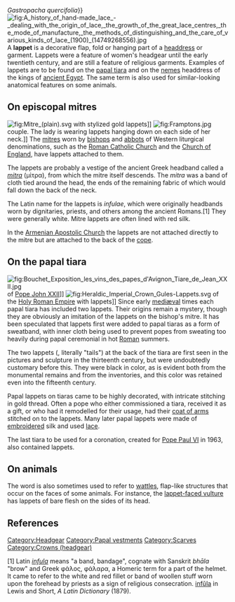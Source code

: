*Gastropacha quercifolia*}}
![](A_history_of_hand-made_lace_-_dealing_with_the_origin_of_lace,_the_growth_of_the_great_lace_centres,_the_mode_of_manufacture,_the_methods_of_distinguishing_and_the_care_of_various_kinds_of_lace_(1900)_(14749268556).jpg "fig:A_history_of_hand-made_lace_-_dealing_with_the_origin_of_lace,_the_growth_of_the_great_lace_centres,_the_mode_of_manufacture,_the_methods_of_distinguishing_and_the_care_of_various_kinds_of_lace_(1900)_(14749268556).jpg")
A **lappet** is a decorative flap, fold or hanging part of a
[headdress](headdress "wikilink") or garment. Lappets were a feature of
women's headgear until the early twentieth century, and are still a
feature of religious garments. Examples of lappets are to be found on
the [papal tiara](papal_tiara "wikilink") and on the
[nemes](nemes "wikilink") headdress of the kings of [ancient
Egypt](ancient_Egypt "wikilink"). The same term is also used for
similar-looking anatomical features on some animals.

## On episcopal mitres

![](Mitre_(plain).svg "fig:Mitre_(plain).svg") with stylized gold
lappets\]\] ![](Framptons.jpg "fig:Framptons.jpg") couple. The lady is
wearing lappets hanging down on each side of her neck.\]\] The
[mitres](mitre "wikilink") worn by [bishops](bishops "wikilink") and
[abbots](abbots "wikilink") of Western liturgical denominations, such as
the [Roman Catholic Church](Catholic_Church "wikilink") and the [Church
of England](Church_of_England "wikilink"), have lappets attached to
them.

The lappets are probably a vestige of the ancient Greek headband called
a *[mitra](mitra "wikilink")* (μἱτρα), from which the mitre itself
descends. The *mitra* was a band of cloth tied around the head, the ends
of the remaining fabric of which would fall down the back of the neck.

The Latin name for the lappets is *infulae*, which were originally
headbands worn by dignitaries, priests, and others among the ancient
Romans.[1] They were generally white. Mitre lappets are often lined with
red silk.

In the [Armenian Apostolic Church](Armenian_Apostolic_Church "wikilink")
the lappets are not attached directly to the mitre but are attached to
the back of the [cope](cope "wikilink").

## On the papal tiara

![](Bouchet_Exposition_les_vins_des_papes_d&#039;Avignon_Tiare_de_Jean_XXII.jpg "fig:Bouchet_Exposition_les_vins_des_papes_d&#039;Avignon_Tiare_de_Jean_XXII.jpg")
of [Pope John XXII](Pope_John_XXII "wikilink")\]\]
![](Heraldic_Imperial_Crown_Gules-Lappets.svg "fig:Heraldic_Imperial_Crown_Gules-Lappets.svg")
of the [Holy Roman Empire](Holy_Roman_Empire "wikilink") with
lappets\]\] Since early [mediæval](mediæval "wikilink") times each papal
tiara has included two lappets. Their origins remain a mystery, though
they are obviously an imitation of the lappets on the bishop's mitre. It
has been speculated that lappets first were added to papal tiaras as a
form of sweatband, with inner cloth being used to prevent popes from
sweating too heavily during papal ceremonial in hot
[Roman](Rome "wikilink") summers.

The two lappets (, literally "tails") at the back of the tiara are first
seen in the pictures and sculpture in the thirteenth century, but were
undoubtedly customary before this. They were black in color, as is
evident both from the monumental remains and from the inventories, and
this color was retained even into the fifteenth century.

Papal lappets on tiaras came to be highly decorated, with intricate
stitching in gold thread. Often a pope who either commissioned a tiara,
received it as a gift, or who had it remodelled for their usage, had
their [coat of arms](coat_of_arms "wikilink") stitched on to the
lappets. Many later papal lappets were made of
[embroidered](embroidered "wikilink") silk and used
[lace](lace "wikilink").

The last tiara to be used for a coronation, created for [Pope Paul
VI](Pope_Paul_VI "wikilink") in 1963, also contained lappets.

## On animals

The word is also sometimes used to refer to
[wattles](Wattle_(anatomy) "wikilink"), flap-like structures that occur
on the faces of some animals. For instance, the [lappet-faced
vulture](lappet-faced_vulture "wikilink") has lappets of bare flesh on
the sides of its head.

## References

[Category:Headgear](Category:Headgear "wikilink") [Category:Papal
vestments](Category:Papal_vestments "wikilink")
[Category:Scarves](Category:Scarves "wikilink") [Category:Crowns
(headgear)](Category:Crowns_(headgear) "wikilink")

[1] Latin *[infula](:wikt:infula "wikilink")* means "a band, bandage",
cognate with Sanskrit *bhāla* "brow" and Greek φάλος, φάλαρα, a Homeric
term for a part of the helmet. It came to refer to the white and red
fillet or band of woollen stuff worn upon the forehead by priests as a
sign of religious consecration.
[infŭla](http://www.perseus.tufts.edu/hopper/text?doc=Perseus%3Atext%3A1999.04.0059%3Aentry%3Dinfula)
in Lewis and Short, *A Latin Dictionary* (1879).
